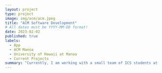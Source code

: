 ```yaml
---
layout: project
type: project
image: img/acm/acm.jpeg
title: "ACM Software Development"
# All dates must be YYYY-MM-DD format!
date: 2023-02-02
published: true
labels:
  - App
  - ACM Manoa
  - University of Hawaii at Manoa
  - Current Projects
summary: "Currently, I am working with a small team of ICS students at UH Manoa to create software for applications used by the ACM(Association for Computing Machinery) clubs on campus."
---
```

